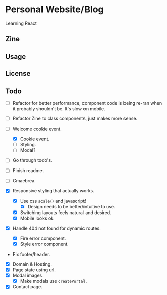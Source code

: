 # Personal Website/Blog

Learning React

## Zine

## Usage

## License

## Todo

-   [ ] Refactor for better performance, component code is being re-ran when it probably shouldn't be. It's slow on mobile.
-   [ ] Refactor Zine to class components, just makes more sense.
-   [ ] Welcome cookie event.
    -   [x] Cookie event.
    -   [ ] Styling.
    -   [ ] Modal?
-   [ ] Go through todo's.
-   [ ] Finish readme.

-   [ ] Cmaebrea.
-   [X] Responsive styling that actually works.
    -   [x] Use css `scale()` and javascript!
        -   [X] Design needs to be better/intuitive to use.
    -   [X] Switching layouts feels natural and desired.
    -   [X] Mobile looks ok.
-   [X] Handle 404 not found for dynamic routes.
    -   [x] Fire error component.
    -   [X] Style error component.
-   Fix footer/header.
-   [x] Domain & Hosting.
-   [x] Page state using url.
-   [X] Modal images.
    -   [X] Make modals use `createPortal`.
-   [x] Contact page.
